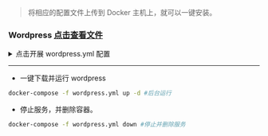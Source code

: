 > 将相应的配置文件上传到 Docker 主机上，就可以一键安装。

### Wordpress [点击查看文件](wordpress.yml)
<details>
<summary>点击开展 wordpress.yml 配置</summary><pre><code>
version: '3.3'
services:
   db:
     image: mysql:5.7
     volumes:
       - db_data:/var/lib/mysql
     restart: always
     environment:
       MYSQL_ROOT_PASSWORD: somewordpress
       MYSQL_DATABASE: wordpress
       MYSQL_USER: wordpress
       MYSQL_PASSWORD: wordpress
   wordpress:
     depends_on:
       - db
     image: wordpress:latest
     ports:
       - "8000:80"
     restart: always
     environment:
       WORDPRESS_DB_HOST: db:3306
       WORDPRESS_DB_USER: wordpress
       WORDPRESS_DB_PASSWORD: wordpress
       WORDPRESS_DB_NAME: wordpress
volumes:
    db_data: {}
</code></pre></details>

---

- 一键下载并运行 wordpress

```sh
docker-compose -f wordpress.yml up -d #后台运行
```

- 停止服务，并删除容器。

```sh
docker-compose -f wordpress.yml down #停止并删除服务
```
